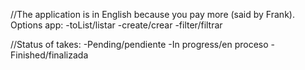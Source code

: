 //The application is in English because you pay more (said by Frank).
Options app:
  -toList/listar
  -create/crear
  -filter/filtrar
  
//Status of takes:
  -Pending/pendiente
  -In progress/en proceso
  -Finished/finalizada
